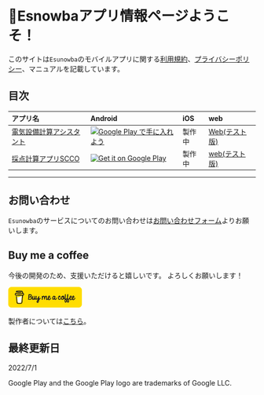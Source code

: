 # 🐤Esnowbaアプリ情報ページようこそ！

このサイトは`Esunowba`のモバイルアプリに関する[利用規約](./common/terms.md)、[プライバシーポリシー](./common/privacypolicy.md)、マニュアルを記載しています。


## 目次

|アプリ名|Android|iOS|web|
|:--|:--|:--|:--|
|[電気設備計算アシスタント](elec_calculator/home.md)|<a href='https://play.google.com/store/apps/details?id=com.github.snova301.elec_calculator&pcampaignid=pcampaignidMKT-Other-global-all-co-prtnr-py-PartBadge-Mar2515-1'><img alt='Google Play で手に入れよう' src='https://play.google.com/intl/ja/badges/static/images/badges/ja_badge_web_generic.png' width='150'/></a>|製作中|[Web(テスト版)](https://ewacdj-3936b.web.app/)|
|[採点計算アプリSCCO](score_counter/home.md)|<a href='https://play.google.com/store/apps/details?id=com.github.snova301.score_counter&pcampaignid=pcampaignidMKT-Other-global-all-co-prtnr-py-PartBadge-Mar2515-1'><img alt='Get it on Google Play' src='https://play.google.com/intl/ja/badges/static/images/badges/en_badge_web_generic.png' width=150/></a>|製作中|[web(テスト版)](https://scco-2df5d.web.app/#/)|

---


## お問い合わせ

`Esunowba`のサービスについてのお問い合わせは[お問い合わせフォーム](https://forms.gle/6G7RaQP7uG7ufKSP8)よりお願いします。


## Buy me a coffee

今後の開発のため、支援いただけると嬉しいです。
よろしくお願いします！

<a href='https://www.buymeacoffee.com/snova301'><img alt='Buy me a coffee' src='./bmc-button.png' width='150'/></a>

製作者については[こちら](https://snova301.github.io/Portfolio/)。

## 最終更新日
2022/7/1


Google Play and the Google Play logo are trademarks of Google LLC.